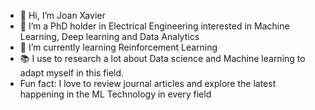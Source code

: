 - 👋 Hi, I’m Joan Xavier
- 👀 I’m a PhD holder in Electrical Engineering interested in Machine Learning, Deep learning and Data Analytics
- 🌱 I’m currently learning Reinforcement Learning
- 📚 I use to research a lot about Data science and Machine learning to adapt myself in this field.
- Fun fact: I love to review journal articles and explore the latest happening in the ML Technology in every field

<!---
joan-xavier/joan-xavier is a ✨ special ✨ repository because its `README.md` (this file) appears on your GitHub profile.
You can click the Preview link to take a look at your changes.
--->
